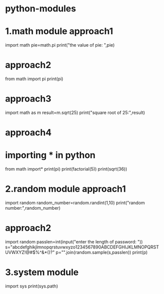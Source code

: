 # python-modules
# 1.math module approach1
import math
pie=math.pi
print("the value of pie: ",pie)

# approach2
from math import pi
print(pi)

# approach3
import math as m
result=m.sqrt(25)
print("square root of 25:",result)

# approach4
# importing * in python
from math import*
print(pi)
print(factorial(5))
print(sqrt(36))


# 2.random module approach1
import random
random_number=random.randint(1,10)
print("random number:",random_number)

# approach2
import random 
passlen=int(input("enter the length of password: "))
s="abcdefghikjlmnopqrstuvwxyzo1234567890ABCDEFGHIJKLMNOPQRSTUVWXYZ!@#$%^&*()?"
p="".join(random.sample(s,passlen))
print(p)

# 3.system module
import sys 
print(sys.path)
